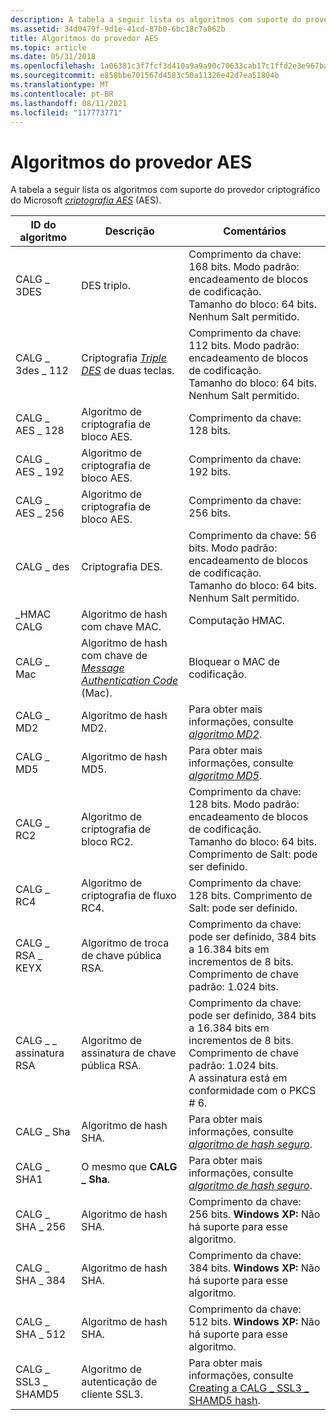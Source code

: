```yaml
---
description: A tabela a seguir lista os algoritmos com suporte do provedor criptográfico do Microsoft criptografia AES (AES).
ms.assetid: 34d0479f-9d1e-41cd-87b0-6bc18c7a062b
title: Algoritmos do provedor AES
ms.topic: article
ms.date: 05/31/2018
ms.openlocfilehash: 1a06381c3f7fcf3d410a9a9a90c70633cab17c1ffd2e3e967ba6f3e7c3787fbb
ms.sourcegitcommit: e858bbe701567d4583c50a11326e42d7ea51804b
ms.translationtype: MT
ms.contentlocale: pt-BR
ms.lasthandoff: 08/11/2021
ms.locfileid: "117773771"
---
```

# <a name="aes-provider-algorithms"></a>Algoritmos do provedor AES

A tabela a seguir lista os algoritmos com suporte do provedor criptográfico do Microsoft [*criptografia AES*](../secgloss/a-gly.md) (AES).



| ID do algoritmo       | Descrição                                                                                                                                                     | Comentários                                                                                                                                                   |
|--------------------|-----------------------------------------------------------------------------------------------------------------------------------------------------------------|------------------------------------------------------------------------------------------------------------------------------------------------------------|
| CALG \_ 3DES         | DES triplo.                                                                                                                                                     | Comprimento da chave: 168 bits. Modo padrão: encadeamento de blocos de codificação.<br/> Tamanho do bloco: 64 bits.<br/> Nenhum Salt permitido.<br/>                          |
| CALG \_ 3des \_ 112    | Criptografia [*Triple DES*](../secgloss/t-gly.md) de duas teclas.                                                            | Comprimento da chave: 112 bits. Modo padrão: encadeamento de blocos de codificação.<br/> Tamanho do bloco: 64 bits.<br/> Nenhum Salt permitido.<br/>                          |
| CALG \_ AES \_ 128     | Algoritmo de criptografia de bloco AES.                                                                                                                                 | Comprimento da chave: 128 bits.                                                                                                                                      |
| CALG \_ AES \_ 192     | Algoritmo de criptografia de bloco AES.                                                                                                                                 | Comprimento da chave: 192 bits.                                                                                                                                      |
| CALG \_ AES \_ 256     | Algoritmo de criptografia de bloco AES.                                                                                                                                 | Comprimento da chave: 256 bits.                                                                                                                                      |
| CALG \_ des          | Criptografia DES.                                                                                                                                                 | Comprimento da chave: 56 bits. Modo padrão: encadeamento de blocos de codificação.<br/> Tamanho do bloco: 64 bits.<br/> Nenhum Salt permitido.<br/>                           |
| \_HMAC CALG         | Algoritmo de hash com chave MAC.                                                                                                                                       | Computação HMAC.                                                                                                                                          |
| CALG \_ Mac          | Algoritmo de hash com chave de [*Message Authentication Code*](../secgloss/m-gly.md) (Mac). | Bloquear o MAC de codificação.                                                                                                                                          |
| CALG \_ MD2          | Algoritmo de hash MD2.                                                                                                                                          | Para obter mais informações, consulte [*algoritmo MD2*](../secgloss/m-gly.md).                                       |
| CALG \_ MD5          | Algoritmo de hash MD5.                                                                                                                                          | Para obter mais informações, consulte [*algoritmo MD5*](../secgloss/m-gly.md).                                       |
| CALG \_ RC2          | Algoritmo de criptografia de bloco RC2.                                                                                                                                 | Comprimento da chave: 128 bits. Modo padrão: encadeamento de blocos de codificação.<br/> Tamanho do bloco: 64 bits.<br/> Comprimento de Salt: pode ser definido.<br/>                  |
| CALG \_ RC4          | Algoritmo de criptografia de fluxo RC4.                                                                                                                                | Comprimento da chave: 128 bits. Comprimento de Salt: pode ser definido.<br/>                                                                                                  |
| CALG \_ RSA \_ KEYX    | Algoritmo de troca de chave pública RSA.                                                                                                                              | Comprimento da chave: pode ser definido, 384 bits a 16.384 bits em incrementos de 8 bits. Comprimento de chave padrão: 1.024 bits.<br/>                                            |
| CALG \_ \_ assinatura RSA    | Algoritmo de assinatura de chave pública RSA.                                                                                                                             | Comprimento da chave: pode ser definido, 384 bits a 16.384 bits em incrementos de 8 bits. Comprimento de chave padrão: 1.024 bits.<br/> A assinatura está em conformidade com o PKCS \# 6.<br/> |
| CALG \_ Sha          | Algoritmo de hash SHA.                                                                                                                                          | Para obter mais informações, consulte [*algoritmo de hash seguro*](../secgloss/s-gly.md).               |
| CALG \_ SHA1         | O mesmo que **CALG \_ Sha**.                                                                                                                                          | Para obter mais informações, consulte [*algoritmo de hash seguro*](../secgloss/s-gly.md).               |
| CALG \_ SHA \_ 256     | Algoritmo de hash SHA.                                                                                                                                          | Comprimento da chave: 256 bits. **Windows XP:** Não há suporte para esse algoritmo.<br/>                                                                           |
| CALG \_ SHA \_ 384     | Algoritmo de hash SHA.                                                                                                                                          | Comprimento da chave: 384 bits. **Windows XP:** Não há suporte para esse algoritmo.<br/>                                                                           |
| CALG \_ SHA \_ 512     | Algoritmo de hash SHA.                                                                                                                                          | Comprimento da chave: 512 bits. **Windows XP:** Não há suporte para esse algoritmo.<br/>                                                                           |
| CALG \_ SSL3 \_ SHAMD5 | Algoritmo de autenticação de cliente SSL3.                                                                                                                           | Para obter mais informações, consulte [Creating a CALG \_ SSL3 \_ SHAMD5 hash](creating-a-calg-ssl3-shamd5-hash.md).                                                      |



 

 

 
